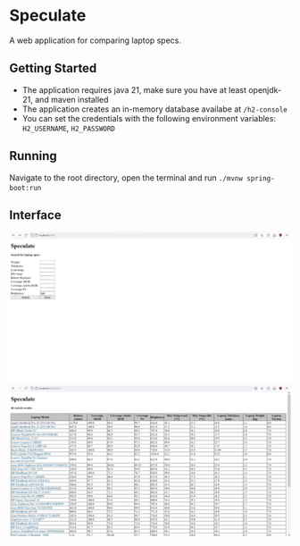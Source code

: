 # Speculate 
A web application for comparing laptop specs.

##  Getting Started

- The application requires java 21, make sure you have at least openjdk-21, and maven installed
- The application creates an in-memory database availabe at `/h2-console`
- You can set the credentials with the following environment variables: `H2_USERNAME`, `H2_PASSWORD`

## Running

Navigate to the root directory, open the terminal and run
`./mvnw spring-boot:run`

## Interface

![searching](./pic1.jpg)
![results](./pic2.jpg)
